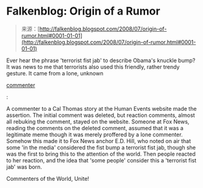 <!--yml
category: 未分类
date: 2024-05-12 23:08:02
-->

# Falkenblog: Origin of a Rumor

> 来源：[http://falkenblog.blogspot.com/2008/07/origin-of-rumor.html#0001-01-01](http://falkenblog.blogspot.com/2008/07/origin-of-rumor.html#0001-01-01)

Ever hear the phrase 'terrorist fist jab' to describe Obama's knuckle bump? It was news to me that terrorists also used this friendly, rather trendy gesture. It came from a lone, unknown

[commenter](http://www.huffingtonpost.com/2008/07/15/origins-of-terrorist-fist_n_112912.html)

:

A commenter to a Cal Thomas story at the Human Events website made the assertion. The initial comment was deleted, but reaction comments, almost all rebuking the comment, stayed on the website. Someone at Fox News, reading the comments on the deleted comment, assumed that it was a legitimate meme though it was merely proffered by a lone commenter. Somehow this made it to Fox News anchor E.D. Hill, who noted on air that some 'in the media' considered the fist bump a terrorist fist jab, though she was the first to bring this to the attention of the world. Then people reacted to her reaction, and the idea that 'some people' consider this a 'terrorist fist jab' was born.

Commenters of the World, Unite!